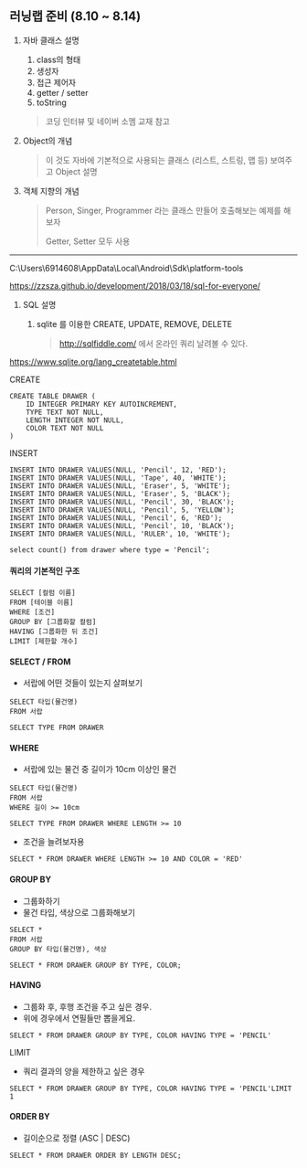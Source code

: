 ## 러닝랩 준비 (8.10 ~ 8.14)

1. 자바 클래스 설명

   1. class의 형태
   2. 생성자
   3. 접근 제어자 
   4. getter / setter
   5. toString

   > 코딩 인터뷰 및 네이버 소멤 교재 참고

   

2. Object의 개념

   > 이 것도 자바에 기본적으로 사용되는 클래스 (리스트, 스트링, 맵 등) 보여주고 Object 설명

   

3. 객체 지향의 개념

   > Person, Singer, Programmer 라는 클래스 만들어 호출해보는 예제를 해보자
   >
   > Getter, Setter 모두 사용



---

C:\Users\6914608\AppData\Local\Android\Sdk\platform-tools

https://zzsza.github.io/development/2018/03/18/sql-for-everyone/

1. SQL 설명

   1. sqlite 를 이용한 CREATE, UPDATE, REMOVE, DELETE

      > http://sqlfiddle.com/ 에서 온라인 쿼리 날려볼 수 있다.



https://www.sqlite.org/lang_createtable.html

CREATE

```sqlite
CREATE TABLE DRAWER (
    ID INTEGER PRIMARY KEY AUTOINCREMENT,
    TYPE TEXT NOT NULL,
    LENGTH INTEGER NOT NULL,
    COLOR TEXT NOT NULL
)
```

INSERT

```sqlite
INSERT INTO DRAWER VALUES(NULL, 'Pencil', 12, 'RED');
INSERT INTO DRAWER VALUES(NULL, 'Tape', 40, 'WHITE');
INSERT INTO DRAWER VALUES(NULL, 'Eraser', 5, 'WHITE');
INSERT INTO DRAWER VALUES(NULL, 'Eraser', 5, 'BLACK');
INSERT INTO DRAWER VALUES(NULL, 'Pencil', 30, 'BLACK');
INSERT INTO DRAWER VALUES(NULL, 'Pencil', 5, 'YELLOW');
INSERT INTO DRAWER VALUES(NULL, 'Pencil', 6, 'RED');
INSERT INTO DRAWER VALUES(NULL, 'Pencil', 10, 'BLACK');
INSERT INTO DRAWER VALUES(NULL, 'RULER', 10, 'WHITE');
```



```sqlite
select count() from drawer where type = 'Pencil';
```

#### 쿼리의 기본적인 구조

```
SELECT [컬럼 이름]
FROM [테이블 이름]
WHERE [조건]
GROUP BY [그룹화할 컬럼]
HAVING [그룹화한 뒤 조건]
LIMIT [제한할 개수]
```



#### SELECT / FROM

- 서랍에 어떤 것들이 있는지 살펴보기

```
SELECT 타입(물건명)
FROM 서랍
```

```sqlite
SELECT TYPE FROM DRAWER
```

#### WHERE

- 서랍에 있는 물건 중 길이가 10cm 이상인 물건

```
SELECT 타입(물건명)
FROM 서랍
WHERE 길이 >= 10cm
```

```sqlite
SELECT TYPE FROM DRAWER WHERE LENGTH >= 10
```

- 조건을 늘려보자용

```sqlite
SELECT * FROM DRAWER WHERE LENGTH >= 10 AND COLOR = 'RED'
```

#### GROUP BY

- 그룹화하기
- 물건 타입, 색상으로 그룹화해보기

```
SELECT *
FROM 서랍
GROUP BY 타입(물건명), 색상
```

```sqlite
SELECT * FROM DRAWER GROUP BY TYPE, COLOR;
```

#### HAVING

- 그룹화 후, 후행 조건을 주고 싶은 경우.
- 위에 경우에서 연필들만 뽑을게요.

```sqlite
SELECT * FROM DRAWER GROUP BY TYPE, COLOR HAVING TYPE = 'PENCIL'
```

LIMIT

- 쿼리 결과의 양을 제한하고 싶은 경우

```sqlite
SELECT * FROM DRAWER GROUP BY TYPE, COLOR HAVING TYPE = 'PENCIL'LIMIT 1
```

#### ORDER BY

- 길이순으로 정렬 (ASC | DESC)

```sqlite
SELECT * FROM DRAWER ORDER BY LENGTH DESC;
```



